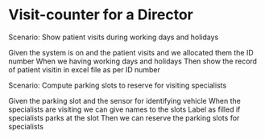 # Visit-counter for a Director

Scenario: Show patient visits during working days and holidays

  Given the system is on and the patient visits and we allocated them the ID number
  When we having working days and holidays
  Then show the record of patient visitin in excel file as per ID number
  
Scenario: Compute parking slots to reserve for visiting specialists

  Given the parking slot and the sensor for identifying vehicle
  When the specialists are visiting we can give names to the slots 
  Label as filled if specialists parks at the slot
  Then we can reserve the parking slots for specialists
